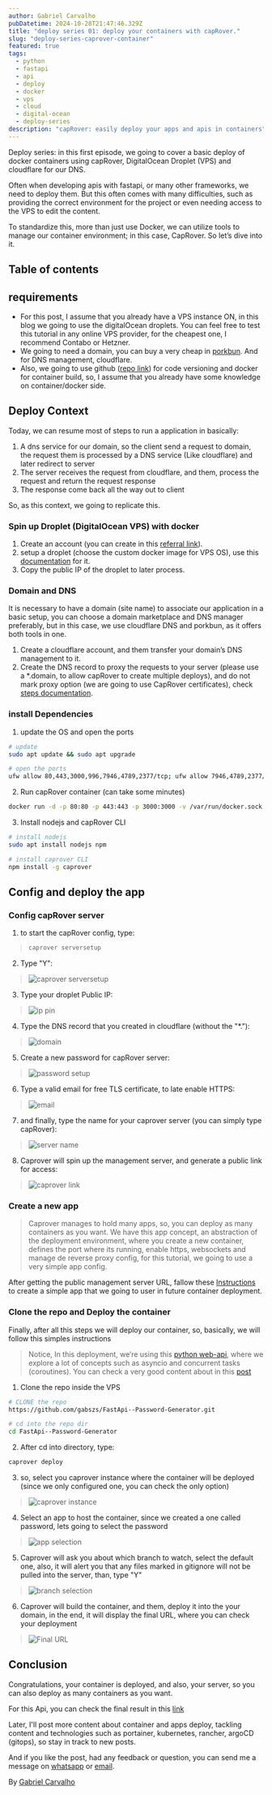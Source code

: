 ```yaml
---
author: Gabriel Carvalho
pubDatetime: 2024-10-28T21:47:46.329Z
title: "deploy series 01: deploy your containers with capRover."
slug: "deploy-series-caprover-container"
featured: true
tags:
  - python
  - fastapi
  - api
  - deploy
  - docker
  - vps
  - cloud
  - digital-ocean
  - deploy-series
description: "capRover: easily deploy your apps and apis in containers"
---
```


Deploy series: in this first episode, we going to cover a basic deploy of docker containers using capRover, DigitalOcean Droplet (VPS) and cloudflare for our DNS. 

Often when developing apis with fastapi, or many other frameworks, we need to deploy them. But this often comes with many difficulties, such as providing the correct environment for the project or even needing access to the VPS to edit the content.

To standardize this, more than just use Docker, we can utilize tools to manage our container environment; in this case, CapRover. So let’s dive into it.

## Table of contents

## requirements

- For this post, I assume that you already have a VPS instance ON, in this blog we going to use the digitalOcean droplets. You can feel free to test this tutorial in any online VPS provider, for the cheapest one, I recommend Contabo or Hetzner.
- We going to need a domain, you can buy a very cheap in [porkbun](https://porkbun.com). And for DNS management, cloudflare.
- Also, we going to use github ([repo link](https://github.com/gabszs/FastApi--Password-Generator)) for code versioning and docker for container build, so, I assume that you already have some knowledge on container/docker side.

## Deploy Context

Today, we can resume most of steps to run a application in basically:
1. A dns service for our domain, so the client send a request to domain, the request them is processed by a DNS service (Like cloudflare) and later redirect to server
2. The server receives the request from cloudflare, and them, process the request and return the request response
3. The response come back all the way out to client

So, as this context, we going to replicate this.

### Spin up Droplet (DigitalOcean VPS) with docker

1. Create an account (you can create in this [referral link](https://m.do.co/c/92bca1da1ad7)).
2. setup a droplet (choose the custom docker image for VPS OS), use this [documentation](https://app.tango.us/app/workflow/Setting-Up-a-Docker-Droplet-on-DigitalOcean-a093884a58144dab8b39c656406710d2) for it.
3. Copy the public IP of the droplet to later process.

### Domain and DNS

It is necessary to have a domain (site name) to associate our application in a basic setup, you can choose a domain marketplace and DNS manager preferably, but in this case, we use cloudflare DNS and porkbun, as it offers both tools in one.

1. Create a cloudflare account, and them transfer your domain’s DNS management to it.
2. Create the DNS record to proxy the requests to your server (please use a *.domain, to allow capRover to create multiple deploys),  and do not mark proxy option (we are going to use CapRover certificates), check [steps documentation](https://app.tango.us/app/workflow/Adding-a-DNS-Record-for-Subdomain-on-Cloudflare-111369d12915453d9c6c7f5eaf24bd50).


### install Dependencies

1. update the OS and open the ports
```bash
# update
sudo apt update && sudo apt upgrade

# open the ports
ufw allow 80,443,3000,996,7946,4789,2377/tcp; ufw allow 7946,4789,2377/udp;
```
2. Run capRover container (can take some minutes)
```bash
docker run -d -p 80:80 -p 443:443 -p 3000:3000 -v /var/run/docker.sock:/var/run/docker.sock -v /captain:/captain -e ACCEPTED_TERMS=true caprover/caprover
```
3. Install nodejs and capRover CLI
```bash
# install nodejs
sudo apt install nodejs npm

# install caprover CLI
npm install -g caprover
```

## Config and deploy the app

### Config capRover server

1. to start the capRover config, type:
>```bash
>caprover serversetup
>```

2. Type "Y":
> ![caprover serversetup](https://miro.medium.com/v2/resize:fit:1400/format:webp/0*kyjYCXcyS7JUo8xw.png)

3. Type your droplet Public IP:
> ![ip pin](https://miro.medium.com/v2/resize:fit:1400/format:webp/0*Wc97-DGcyNUeeyYI.png)

4. Type the DNS record that you created in cloudflare (without the "*."):
> ![domain](https://miro.medium.com/v2/resize:fit:1400/format:webp/0*a1vypF6WDcSIKXIr.png)

5. Create a new password for capRover server:
> ![password setup](https://miro.medium.com/v2/resize:fit:1400/format:webp/0*S53YmcIhbH-KcGWr.png)

6. Type a valid email for free TLS certificate, to late enable HTTPS:
> ![email](https://miro.medium.com/v2/resize:fit:1400/format:webp/0*7i-APsDKqnksNe2o.png)

7. and finally, type the name for your caprover server (you can simply type capRover):
> ![server name](https://miro.medium.com/v2/resize:fit:1400/format:webp/0*QTrMtb2uUSr11kyw.png)

8. Caprover will spin up the management server, and generate a public link for access:
> ![caprover link](https://miro.medium.com/v2/resize:fit:1400/format:webp/0*HkXAJWFb9vPpwUWZ.jpeg)

### Create a new app

> Caprover manages to hold many apps, so, you can deploy as many containers as you want. We have this app concept, an abstraction of the deployment environment, where you create a new container, defines the port where its running, enable https, websockets and manage de reverse proxy config, for this tutorial, we going to use a very simple app config.

After getting the public management server URL, fallow these [Instructions](https://app.tango.us/app/workflow/Setting-Up-a-APP-in-capRover-373f60dd1afb45eeb0c7f050835da8ec) to create a simple app that we going to user in future container deployment.

### Clone the repo and Deploy the container

Finally, after all this steps we will deploy our container, so, basically, we will follow this simples instructions

> Notice, In this deployment, we’re using this [python web-api](https://github.com/gabszs/FastApi--Password-Generator), where we explore a lot of concepts such as asyncio and concurrent tasks (coroutines). You can check a very good content about in this [post](https://gabrielcarvalho.dev/posts/introduction-to-asyncio-gather/#context) 

1. Clone the repo inside the VPS
```bash
# CLONE the repo
https://github.com/gabszs/FastApi--Password-Generator.git

# cd into the repo dir
cd FastApi--Password-Generator

```
2. After cd into directory, type:
```bash
caprover deploy
```
3. so, select you caprover instance where the container will be deployed (since we only configured one, you can check the only option)
> ![caprover instance](https://miro.medium.com/v2/resize:fit:1400/format:webp/0*o2P9d5VTYQBq0uud.png)

4. Select an app to host the container, since we created a one called password, lets going to select the password
> ![app selection](https://miro.medium.com/v2/resize:fit:1400/format:webp/0*1cnClAb7Z_JtWUPb.png) 

5. Caprover will ask you about which branch to watch, select the default one, also, it will alert you that any files marked in gitignore will not be pulled into the server, than, type "Y"
> ![branch selection](https://miro.medium.com/v2/resize:fit:1400/format:webp/0*t3z9FMkv9SAlnCZb.png)

6. Caprover will build the container, and them, deploy it into the your domain, in the end, it will display the final URL, where you can check your deployment
> ![Final URL](https://miro.medium.com/v2/resize:fit:1212/format:webp/0*mwo2-Xurzsx-z926.png)


## Conclusion

Congratulations, your container is deployed, and also, your server, so you can also deploy as many containers as you want.

For this Api, you can check the final result in this [link](https://password-svc.portfile.dev/docs)

Later, I'll post more content about container and apps deploy, tackling content and technologies such as portainer, kubernetes, rancher, argoCD (gitops), so stay in track to new posts. 

And if you like the post, had any feedback or question, you can send me a message on [whatsapp](https://wa.me/5511947047830) or [email](mailto:gabrielcarvalho.workk@gmail.dev).

By [Gabriel Carvalho](https://www.linkedin.com/in/gabzsz/) <br/>
